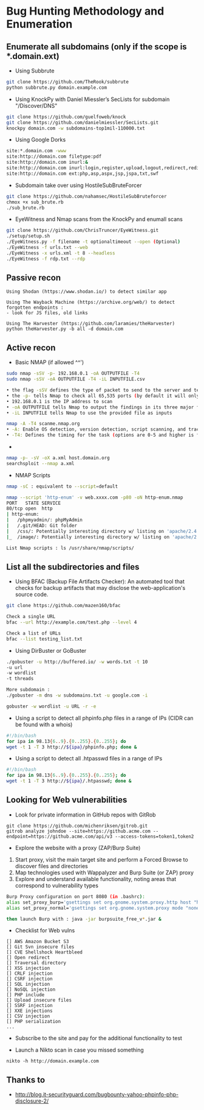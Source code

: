 # Bug Hunting Methodology and Enumeration

## Enumerate all subdomains (only if the scope is *.domain.ext)

* Using Subbrute
```bash
git clone https://github.com/TheRook/subbrute
python subbrute.py domain.example.com
```

* Using KnockPy with Daniel Miessler’s SecLists for subdomain "/Discover/DNS"
```bash
git clone https://github.com/guelfoweb/knock
git clone https://github.com/danielmiessler/SecLists.git
knockpy domain.com -w subdomains-top1mil-110000.txt
```

* Using Google Dorks
```bash
site:*.domain.com -www
site:http://domain.com filetype:pdf
site:http://domain.com inurl:&
site:http://domain.com inurl:login,register,upload,logout,redirect,redir,goto,admin
site:http://domain.com ext:php,asp,aspx,jsp,jspa,txt,swf
```

* Subdomain take over using HostileSubBruteForcer
```bash
git clone https://github.com/nahamsec/HostileSubBruteforcer
chmox +x sub_brute.rb
./sub_brute.rb
```

* EyeWitness and Nmap scans from the KnockPy and enumall scans
```bash
git clone https://github.com/ChrisTruncer/EyeWitness.git
./setup/setup.sh
./EyeWitness.py -f filename -t optionaltimeout --open (Optional)
./EyeWitness -f urls.txt --web
./EyeWitness -x urls.xml -t 8 --headless
./EyeWitness -f rdp.txt --rdp
```

## Passive recon
```
Using Shodan (https://www.shodan.io/) to detect similar app

Using The Wayback Machine (https://archive.org/web/) to detect forgotten endpoints :
- look for JS files, old links

Using The Harvester (https://github.com/laramies/theHarvester)
python theHarvester.py -b all -d domain.com
```


## Active recon
* Basic NMAP (if allowed ^^')
```bash
sudo nmap -sSV -p- 192.168.0.1 -oA OUTPUTFILE -T4
sudo nmap -sSV -oA OUTPUTFILE -T4 -iL INPUTFILE.csv

• the flag -sSV defines the type of packet to send to the server and tells Nmap to try and determine any service on open ports
• the -p- tells Nmap to check all 65,535 ports (by default it will only check the most popular 1,000)
• 192.168.0.1 is the IP address to scan
• -oA OUTPUTFILE tells Nmap to output the findings in its three major formats at once using the filename "OUTPUTFILE"
• -iL INPUTFILE tells Nmap to use the provided file as inputs

nmap -A -T4 scanme.nmap.org
• -A: Enable OS detection, version detection, script scanning, and traceroute
• -T4: Defines the timing for the task (options are 0-5 and higher is faster)
```

*
```bash
nmap -p- -sV -oX a.xml host.domain.org
searchsploit --nmap a.xml
```

* NMAP Scripts
```bash
nmap -sC : equivalent to --script=default

nmap --script 'http-enum' -v web.xxxx.com -p80 -oN http-enum.nmap
PORT   STATE SERVICE
80/tcp open  http
| http-enum:
|   /phpmyadmin/: phpMyAdmin
|   /.git/HEAD: Git folder
|   /css/: Potentially interesting directory w/ listing on 'apache/2.4.10 (debian)'
|_  /image/: Potentially interesting directory w/ listing on 'apache/2.4.10 (debian)'

List Nmap scripts : ls /usr/share/nmap/scripts/
```

## List all the subdirectories and files

* Using BFAC (Backup File Artifacts Checker): An automated tool that checks for backup artifacts that may disclose the web-application's source code.
```bash
git clone https://github.com/mazen160/bfac

Check a single URL
bfac --url http://example.com/test.php --level 4

Check a list of URLs
bfac --list testing_list.txt
```

* Using DirBuster or GoBuster
```bash
./gobuster -u http://buffered.io/ -w words.txt -t 10
-u url
-w wordlist
-t threads

More subdomain :
./gobuster -m dns -w subdomains.txt -u google.com -i

gobuster -w wordlist -u URL -r -e
```

* Using a script to detect all phpinfo.php files in a range of IPs (CIDR can be found with a whois)
```bash
#!/bin/bash
for ipa in 98.13{6..9}.{0..255}.{0..255}; do
wget -t 1 -T 3 http://${ipa}/phpinfo.php; done &
```

* Using a script to detect all .htpasswd files in a range of IPs
```bash
#!/bin/bash
for ipa in 98.13{6..9}.{0..255}.{0..255}; do
wget -t 1 -T 3 http://${ipa}/.htpasswd; done &
```

## Looking for Web vulnerabilities

* Look for private information in GitHub repos with GitRob
```
git clone https://github.com/michenriksen/gitrob.git
gitrob analyze johndoe --site=https://github.acme.com --endpoint=https://github.acme.com/api/v3 --access-tokens=token1,token2
```

* Explore the website with a proxy (ZAP/Burp Suite)
 1. Start proxy, visit the main target site and perform a Forced Browse to discover files and directories
 2. Map technologies used with Wappalyzer and Burp Suite (or ZAP) proxy
 3. Explore and understand available functionality, noting areas that correspond to vulnerability types
```bash
Burp Proxy configuration on port 8080 (in .bashrc):
alias set_proxy_burp='gsettings set org.gnome.system.proxy.http host "http://localhost";gsettings set org.gnome.system.proxy.http port 8080;gsettings set org.gnome.system.proxy mode "manual"'
alias set_proxy_normal='gsettings set org.gnome.system.proxy mode "none"'

then launch Burp with : java -jar burpsuite_free_v*.jar &
```

* Checklist for Web vulns
```
[] AWS Amazon Bucket S3  
[] Git Svn insecure files   
[] CVE Shellshock Heartbleed  
[] Open redirect            
[] Traversal directory    
[] XSS injection
[] CRLF injection  
[] CSRF injection          
[] SQL injection            
[] NoSQL injection                 
[] PHP include      
[] Upload insecure files     
[] SSRF injection         
[] XXE injections
[] CSV injection
[] PHP serialization
...   
```

* Subscribe to the site and pay for the additional functionality to test

* Launch a Nikto scan in case you missed something
```
nikto -h http://domain.example.com
```

## Thanks to
* http://blog.it-securityguard.com/bugbounty-yahoo-phpinfo-php-disclosure-2/
